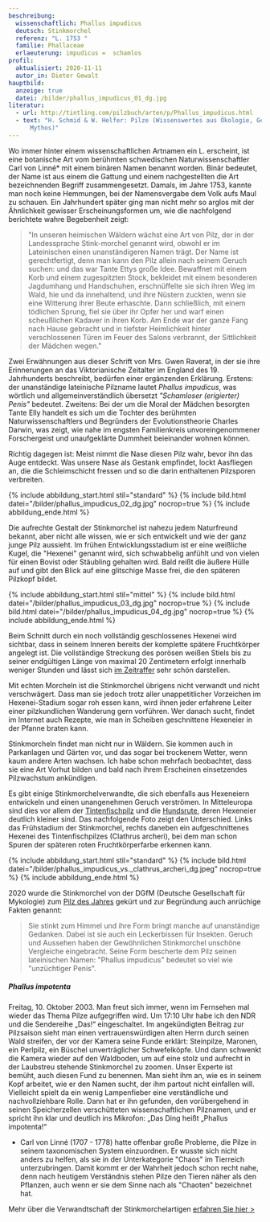 ```yaml
---
beschreibung:
  wissenschaftlich: Phallus impudicus
  deutsch: Stinkmorchel
  referenz: "L. 1753 "
  familie: Phallaceae
  erlaeuterung: impudicus =  schamlos
profil:
  aktualisiert: 2020-11-11
  autor_in: Dieter Gewalt
hauptbild:
  anzeige: true
  datei: /bilder/phallus_impudicus_01_dg.jpg
literatur:
  - url: http://tintling.com/pilzbuch/arten/p/Phallus_impudicus.html
  - text: "H. Schmid & W. Helfer: Pilze (Wissenswertes aus Ökologie, Geschichte und
      Mythos)"
---
```

Wo immer hinter einem wissenschaftlichen Artnamen ein L. erscheint, ist eine botanische Art vom berühmten schwedischen Naturwissenschaftler Carl von Linné* mit einem binären Namen benannt worden. Binär bedeutet, der Name ist aus einem die Gattung und einem nachgestellten die Art bezeichnenden Begriff zusammengesetzt. Damals, im Jahre 1753, kannte man noch keine Hemmungen, bei der Namensvergabe dem Volk aufs Maul zu schauen. Ein Jahrhundert später ging man nicht mehr so arglos mit der Ähnlichkeit gewisser Erscheinungsformen um, wie die nachfolgend berichtete wahre Begebenheit zeigt:

> "In unseren heimischen Wäldern wächst eine Art von Pilz, der in der Landessprache Stink-morchel genannt wird, obwohl er im Lateinischen einen unanständigeren Namen trägt. Der Name ist gerechtfertigt, denn man kann den Pilz allein nach seinem Geruch suchen: und das war Tante Ettys große Idee. Bewaffnet mit einem Korb und einem zugespitzten Stock, bekleidet mit einem besonderen Jagdumhang und Handschuhen, erschnüffelte sie sich ihren Weg im Wald, hie und da innehaltend, und ihre Nüstern zuckten, wenn sie eine Witterung ihrer Beute erhaschte. Dann schließlich, mit einem tödlichen Sprung, fiel sie über ihr Opfer her und warf einen scheußlichen Kadaver in ihren Korb. Am Ende war der ganze Fang nach Hause gebracht und in tiefster Heimlichkeit hinter verschlossenen Türen im Feuer des Salons verbrannt, der Sittlichkeit der Mädchen wegen."

Zwei Erwähnungen aus dieser Schrift von Mrs. Gwen Raverat, in der sie ihre Erinnerungen an das Viktorianische Zeitalter im England des 19. Jahrhunderts beschreibt, bedürfen einer ergänzenden Erklärung. Erstens: der unanständige lateinische Pilzname lautet *Phallus impudicus*, was wörtlich und allgemeinverständlich übersetzt *"Schamloser (erigierter) Penis"* bedeutet. Zweitens: Bei der um die Moral der Mädchen besorgten Tante Elly handelt es sich um die Tochter des berühmten Naturwissenschaftlers und Begründers der Evolutionstheorie Charles Darwin, was zeigt, wie nahe im engsten Familienkreis unvoreingenommener Forschergeist und unaufgeklärte Dummheit beieinander wohnen können.

Richtig dagegen ist: Meist nimmt die Nase diesen Pilz wahr, bevor ihn das Auge entdeckt. Was unsere Nase als Gestank empfindet, lockt Aasfliegen an, die die Schleimschicht fressen und so die darin enthaltenen Pilzsporen verbreiten.

{% include abbildung_start.html stil="standard" %}
{% include bild.html datei="/bilder/phallus_impudicus_02_dg.jpg" nocrop=true %}
{% include abbildung_ende.html %}

Die aufrechte Gestalt der Stinkmorchel ist nahezu jedem Naturfreund bekannt, aber nicht alle wissen, wie er sich entwickelt und wie der ganz junge Pilz aussieht. Im frühen Entwicklungsstadium ist er eine weißliche Kugel, die "Hexenei" genannt wird, sich schwabbelig anfühlt und von vielen für einen Bovist oder Stäubling gehalten wird. Bald reißt die äußere Hülle auf und gibt den Blick auf eine glitschige Masse frei, die den späteren Pilzkopf bildet. 

{% include abbildung_start.html stil="mittel" %}
{% include bild.html datei="/bilder/phallus_impudicus_03_dg.jpg" nocrop=true %}
{% include bild.html datei="/bilder/phallus_impudicus_04_dg.jpg" nocrop=true %}
{% include abbildung_ende.html %}

Beim Schnitt durch ein noch vollständig geschlossenes Hexenei wird sichtbar, dass in seinem Inneren bereits der komplette spätere Fruchtkörper angelegt ist. Die vollständige Streckung des porösen weißen Stiels bis zu seiner endgültigen Länge von maximal 20 Zentimetern erfolgt innerhalb weniger Stunden und lässt sich [im Zeitraffer](https://www.youtube.com/watch?v=ZhpfgODJoA4) sehr schön darstellen.

Mit echten Morcheln ist die Stinkmorchel übrigens nicht verwandt und nicht verschwägert. Dass man sie jedoch trotz aller unappetitlicher Vorzeichen im Hexenei-Stadium sogar roh essen kann, wird ihnen jeder erfahrene Leiter einer pilzkundlichen Wanderung gern vorführen. Wer danach sucht, findet im Internet auch Rezepte, wie man in Scheiben geschnittene Hexeneier in der Pfanne braten kann.

Stinkmorcheln findet man nicht nur in Wäldern. Sie kommen auch in Parkanlagen und Gärten vor, und das sogar bei trockenem Wetter, wenn kaum andere Arten wachsen. Ich habe schon mehrfach beobachtet, dass sie eine Art Vorhut bilden und bald nach ihrem Erscheinen einsetzendes Pilzwachstum ankündigen.

Es gibt einige Stinkmorchelverwandte, die sich ebenfalls aus Hexeneiern entwickeln und einen unangenehmen Geruch verströmen. In Mitteleuropa sind dies vor allem der [Tintenfischpilz](/pilze/clathrus-archeri-tintenfischpilz) und die [Hundsrute](/pilze/mutinus-caninus-hundsrute), deren Hexeneier deutlich kleiner sind. Das nachfolgende Foto zeigt den Unterschied. Links das Frühstadium der Stinkmorchel, rechts daneben ein aufgeschnittenes Hexenei des Tintenfischpilzes (Clathrus archeri), bei dem man schon Spuren der späteren roten Fruchtkörperfarbe erkennen kann.

{% include abbildung_start.html stil="standard" %}
{% include bild.html datei="/bilder/phallus_impudicus_vs._clathrus_archeri_dg.jpeg" nocrop=true %}
{% include abbildung_ende.html %}

2020 wurde die Stinkmorchel von der DGfM (Deutsche Gesellschaft für Mykologie) zum [Pilz des Jahres](https://www.dgfm-ev.de/pilz-des-jahres/2020-gewoehnliche-stinkmorchel) gekürt und zur Begründung auch anrüchige Fakten genannt: 

> Sie stinkt zum Himmel und ihre Form bringt manche auf unanständige Gedanken. Dabei ist sie auch ein Leckerbissen für Insekten. Geruch und Aussehen haben der Gewöhnlichen Stinkmorchel unschöne Vergleiche eingebracht. Seine Form bescherte dem Pilz seinen lateinischen Namen: "Phallus impudicus" bedeutet so viel wie "unzüchtiger Penis".

##### Phallus impotenta

Freitag, 10. Oktober 2003. Man freut sich immer, wenn im Fernsehen mal wieder das Thema Pilze aufgegriffen wird. Um 17:10 Uhr  habe ich den NDR und die Sendereihe „Das!“ eingeschaltet. Im  angekündigten Beitrag zur Pilzsaison sieht man einen vertrauenswürdigen alten Herrn durch seinen Wald streifen, der vor der Kamera seine Funde erklärt: Steinpilze, Maronen, ein Perlpilz, ein Büschel unverträglicher Schwefelköpfe. Und dann schwenkt die Kamera wieder auf den Waldboden, um auf  eine stolz und aufrecht in der Laubstreu stehende Stinkmorchel zu zoomen. Unser Experte ist bemüht, auch diesen Fund zu benennen. Man sieht ihm an, wie es in seinem Kopf arbeitet, wie er den Namen sucht, der ihm partout nicht einfallen will. Vielleicht spielt da ein wenig Lampenfieber eine verständliche und nachvollziehbare Rolle. Dann hat er ihn gefunden, den vorübergehend in seinen Speicherzellen verschütteten wissenschaftlichen Pilznamen, und er spricht ihn klar und deutlich ins Mikrofon: „Das Ding heißt „Phallus impotenta!“

* Carl von Linné (1707 - 1778) hatte offenbar große Probleme, die Pilze in seinem taxonomischen System einzuordnen. Er wusste sich nicht anders zu helfen, als sie in der Unterkategorie "Chaos" im Tierreich unterzubringen. Damit kommt er der Wahrheit jedoch schon recht nahe, denn nach heutigem Verständnis stehen Pilze den Tieren näher als den Pflanzen, auch wenn er sie dem Sinne nach als "Chaoten" bezeichnet hat.

Mehr über die Verwandtschaft der Stinkmorchelartigen [erfahren Sie hier >](/verwandt/die-stinkmorchelartigen-phallales)